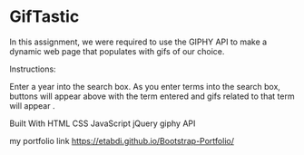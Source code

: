 # GifTastic

In this assignment, we were required to use the GIPHY API to make a dynamic web page that populates with gifs of our choice.


Instructions:

Enter a year into the search box. As you enter terms into the search box, buttons will appear above with the term entered and gifs related to that term will appear . 



Built With
HTML
CSS
JavaScript
jQuery 
giphy API

my portfolio link https://etabdi.github.io/Bootstrap-Portfolio/
